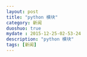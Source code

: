 ```yaml
---
layout: post
title: "python 模块"
category: 新闻
duoshuo: true
mydate : 2015-12-25-02-53-24
description: "python 模块"
tags: [新闻]
---
```

